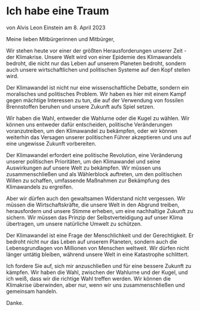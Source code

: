 # Ich habe eine Traum
von Alvis Leon Einstein am 8. April 2023

Meine lieben Mitbürgerinnen und Mitbürger,

Wir stehen heute vor einer der größten Herausforderungen unserer Zeit - der Klimakrise. Unsere Welt wird von einer Epidemie des Klimawandels bedroht, die nicht nur das Leben auf unserem Planeten bedroht, sondern auch unsere wirtschaftlichen und politischen Systeme auf den Kopf stellen wird.

Der Klimawandel ist nicht nur eine wissenschaftliche Debatte, sondern ein moralisches und politisches Problem. Wir haben es hier mit einem Kampf gegen mächtige Interessen zu tun, die auf der Verwendung von fossilen Brennstoffen beruhen und unsere Zukunft aufs Spiel setzen.

Wir haben die Wahl, entweder die Wahlurne oder die Kugel zu wählen. Wir können uns entweder dafür entscheiden, politische Veränderungen voranzutreiben, um den Klimawandel zu bekämpfen, oder wir können weiterhin das Versagen unserer politischen Führer akzeptieren und uns auf eine ungewisse Zukunft vorbereiten.

Der Klimawandel erfordert eine politische Revolution, eine Veränderung unserer politischen Prioritäten, um den Klimawandel und seine Auswirkungen auf unsere Welt zu bekämpfen. Wir müssen uns zusammenschließen und als Wählerblock auftreten, um den politischen Willen zu schaffen, umfassende Maßnahmen zur Bekämpfung des Klimawandels zu ergreifen.

Aber wir dürfen auch den gewaltsamen Widerstand nicht vergessen. Wir müssen die Wirtschaftskräfte, die unsere Welt in den Abgrund treiben, herausfordern und unsere Stimme erheben, um eine nachhaltige Zukunft zu sichern. Wir müssen das Prinzip der Selbstverteidigung auf unser Klima übertragen, um unsere natürliche Umwelt zu schützen.

Der Klimawandel ist eine Frage der Menschlichkeit und der Gerechtigkeit. Er bedroht nicht nur das Leben auf unserem Planeten, sondern auch die Lebensgrundlagen von Millionen von Menschen weltweit. Wir dürfen nicht länger untätig bleiben, während unsere Welt in eine Katastrophe schlittert.

Ich fordere Sie auf, sich mir anzuschließen und für eine bessere Zukunft zu kämpfen. Wir haben die Wahl, zwischen der Wahlurne und der Kugel, und ich weiß, dass wir die richtige Wahl treffen werden. Wir können die Klimakrise überwinden, aber nur, wenn wir uns zusammenschließen und gemeinsam handeln.

Danke.